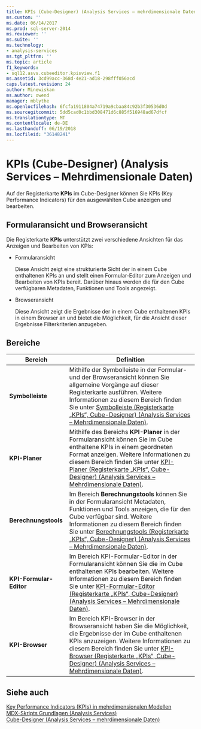 ```yaml
---
title: KPIs (Cube-Designer) (Analysis Services – mehrdimensionale Daten) | Microsoft Docs
ms.custom: ''
ms.date: 06/14/2017
ms.prod: sql-server-2014
ms.reviewer: ''
ms.suite: ''
ms.technology:
- analysis-services
ms.tgt_pltfrm: ''
ms.topic: article
f1_keywords:
- sql12.asvs.cubeeditor.kpisview.f1
ms.assetid: 3cd99acc-368d-4e21-ad18-298fff056acd
caps.latest.revision: 24
author: Minewiskan
ms.author: owend
manager: mblythe
ms.openlocfilehash: 6fcfa1911804a74719a9cbaa84c92b3f30536d0d
ms.sourcegitcommit: 5dd5cad0c1bbd308471d6c885f516948ad67dfcf
ms.translationtype: MT
ms.contentlocale: de-DE
ms.lasthandoff: 06/19/2018
ms.locfileid: "36148241"
---
```

# <a name="kpis-cube-designer-analysis-services---multidimensional-data"></a>KPIs (Cube-Designer) (Analysis Services – Mehrdimensionale Daten)
  Auf der Registerkarte **KPIs** im Cube-Designer können Sie KPIs (Key Performance Indicators) für den ausgewählten Cube anzeigen und bearbeiten.  
  
## <a name="form-view-and-browser-view"></a>Formularansicht und Browseransicht  
 Die Registerkarte **KPIs** unterstützt zwei verschiedene Ansichten für das Anzeigen und Bearbeiten von KPIs:  
  
-   Formularansicht  
  
     Diese Ansicht zeigt eine strukturierte Sicht der in einem Cube enthaltenen KPIs an und stellt einen Formular-Editor zum Anzeigen und Bearbeiten von KPIs bereit. Darüber hinaus werden die für den Cube verfügbaren Metadaten, Funktionen und Tools angezeigt.  
  
-   Browseransicht  
  
     Diese Ansicht zeigt die Ergebnisse der in einem Cube enthaltenen KPIs in einem Browser an und bietet die Möglichkeit, für die Ansicht dieser Ergebnisse Filterkriterien anzugeben.  
  
## <a name="panes"></a>Bereiche  
  
|Bereich|Definition|  
|----------|----------------|  
|**Symbolleiste**|Mithilfe der Symbolleiste in der Formular- und der Browseransicht können Sie allgemeine Vorgänge auf dieser Registerkarte ausführen. Weitere Informationen zu diesem Bereich finden Sie unter [Symbolleiste &#40;Registerkarte „KPIs“, Cube-Designer&#41; &#40;Analysis Services – Mehrdimensionale Daten&#41;](toolbar-kpis-tab-cube-designer-analysis-services-multidimensional-data.md).|  
|**KPI-Planer**|Mithilfe des Bereichs **KPI-Planer** in der Formularansicht können Sie im Cube enthaltene KPIs in einem geordneten Format anzeigen. Weitere Informationen zu diesem Bereich finden Sie unter [KPI-Planer &#40;Registerkarte „KPIs“, Cube-Designer&#41; &#40;Analysis Services – Mehrdimensionale Daten&#41;](kpi-organizer-kpis-tab-cube-designer-analysis-services-multidimensional-data.md).|  
|**Berechnungstools**|Im Bereich **Berechnungstools** können Sie in der Formularansicht Metadaten, Funktionen und Tools anzeigen, die für den Cube verfügbar sind. Weitere Informationen zu diesem Bereich finden Sie unter [Berechnungstools &#40;Registerkarte „KPIs“, Cube-Designer&#41; &#40;Analysis Services – Mehrdimensionale Daten&#41;](calculation-tools-kpis-cube-designer-analysis-services-multidimensional-data.md).|  
|**KPI-Formular-Editor**|Im Bereich KPI-Formular-Editor in der Formularansicht können Sie die im Cube enthaltenen KPIs bearbeiten. Weitere Informationen zu diesem Bereich finden Sie unter [KPI-Formular-Editor &#40;Registerkarte „KPIs“, Cube-Designer&#41; &#40;Analysis Services – Mehrdimensionale Daten&#41;](kpi-form-editor-kpis-tab-cube-designer-analysis-services-multidimensional-data.md).|  
|**KPI-Browser**|Im Bereich KPI-Browser in der Browseransicht haben Sie die Möglichkeit, die Ergebnisse der im Cube enthaltenen KPIs anzuzeigen. Weitere Informationen zu diesem Bereich finden Sie unter [KPI-Browser &#40;Registerkarte „KPIs“, Cube-Designer&#41; &#40;Analysis Services – Mehrdimensionale Daten&#41;](kpi-browser-kpis-tab-cube-designer-analysis-services-multidimensional-data.md).|  
  
## <a name="see-also"></a>Siehe auch  
 [Key Performance Indicators &#40;KPIs&#41; in mehrdimensionalen Modellen](multidimensional-models/key-performance-indicators-kpis-in-multidimensional-models.md)   
 [MDX-Skripts Grundlagen &#40;Analysis Services&#41;](multidimensional-models/mdx/mdx-scripting-fundamentals-analysis-services.md)   
 [Cube-Designer &#40;Analysis Services – mehrdimensionale Daten&#41;](cube-designer-analysis-services-multidimensional-data.md)  
  
  
